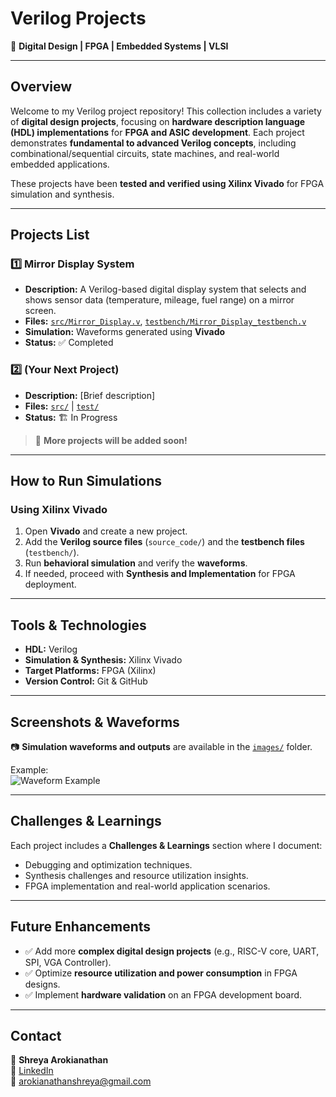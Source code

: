 # **Verilog Projects**  
📡 **Digital Design | FPGA | Embedded Systems | VLSI**

---

## **Overview**
Welcome to my Verilog project repository! This collection includes a variety of **digital design projects**, focusing on **hardware description language (HDL) implementations** for **FPGA and ASIC development**. Each project demonstrates **fundamental to advanced Verilog concepts**, including combinational/sequential circuits, state machines, and real-world embedded applications.

These projects have been **tested and verified using Xilinx Vivado** for FPGA simulation and synthesis.

---

## **Projects List**
### **1️⃣ Mirror Display System**
- **Description:** A Verilog-based digital display system that selects and shows sensor data (temperature, mileage, fuel range) on a mirror screen.
- **Files:** [`src/Mirror_Display.v`](source_code/Mirror_Display.v), [`testbench/Mirror_Display_testbench.v`](testbench/Mirror_Display_TB.v)
- **Simulation:** Waveforms generated using **Vivado**
- **Status:** ✅ Completed

### **2️⃣ (Your Next Project)**
- **Description:** [Brief description]
- **Files:** [`src/`](src/) | [`test/`](test/)
- **Status:** 🏗️ In Progress

> 📌 **More projects will be added soon!**


---

## **How to Run Simulations**
### **Using Xilinx Vivado**
1. Open **Vivado** and create a new project.
2. Add the **Verilog source files** (`source_code/`) and the **testbench files** (`testbench/`).
3. Run **behavioral simulation** and verify the **waveforms**.
4. If needed, proceed with **Synthesis and Implementation** for FPGA deployment.

---

## **Tools & Technologies**
- **HDL:** Verilog  
- **Simulation & Synthesis:** Xilinx Vivado  
- **Target Platforms:** FPGA (Xilinx)  
- **Version Control:** Git & GitHub  

---

## **Screenshots & Waveforms**
📷 **Simulation waveforms and outputs** are available in the [`images/`](images/) folder.

Example:  
![Waveform Example](images/waveform_1.png)

---

## **Challenges & Learnings**
Each project includes a **Challenges & Learnings** section where I document:
- Debugging and optimization techniques.
- Synthesis challenges and resource utilization insights.
- FPGA implementation and real-world application scenarios.

---

## **Future Enhancements**
- ✅ Add more **complex digital design projects** (e.g., RISC-V core, UART, SPI, VGA Controller).
- ✅ Optimize **resource utilization and power consumption** in FPGA designs.
- ✅ Implement **hardware validation** on an FPGA development board.

---

## **Contact**
📩 **Shreya Arokianathan**  
🔗 [LinkedIn](https://linkedin.com/shreya-arokianathan)  
📧 arokianathanshreya@gmail.com  

